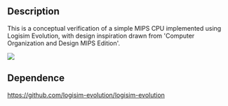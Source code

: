 ## Description
This is a conceptual verification of a simple MIPS CPU implemented using Logisim Evolution, 
with design inspiration drawn from 'Computer Organization and Design MIPS Edition'.

![](https://imgur-backup.hackmd.io/vC0VX5y.png)
## Dependence
https://github.com/logisim-evolution/logisim-evolution
